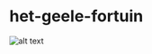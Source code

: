 # het-geele-fortuin
![alt text]([http://url/to/img.png](https://www.modelbouwforum.nl/attachments/20210713_201339-jpg.448671/)https://www.modelbouwforum.nl/attachments/20210713_201339-jpg.448671/)
